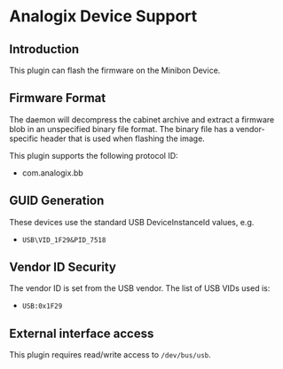 Analogix Device Support
==============

Introduction
------------

This plugin can flash the firmware on the Minibon Device.

Firmware Format
---------------

The daemon will decompress the cabinet archive and extract a firmware blob in
an unspecified binary file format. The binary file has a vendor-specific header
that is used when flashing the image.

This plugin supports the following protocol ID:

 * com.analogix.bb

GUID Generation
---------------

These devices use the standard USB DeviceInstanceId values, e.g.

 * `USB\VID_1F29&PID_7518`


Vendor ID Security
------------------

The vendor ID is set from the USB vendor. The list of USB VIDs used is:

 * `USB:0x1F29`


External interface access
-------------------------
This plugin requires read/write access to `/dev/bus/usb`.